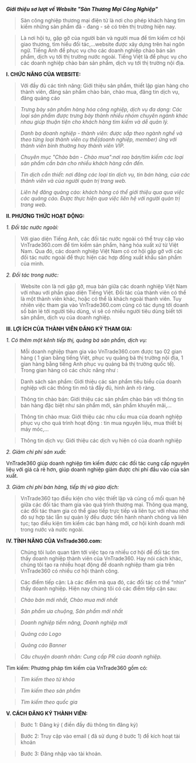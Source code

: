 **_Giới thiệu sơ lượt về Website "Sàn Thương Mại Công Nghiệp"_**

> Sàn công nghiệp thương mại điện tử là nơi cho phép khách hàng tìm kiếm những sản   phẩm đã - đang - sẽ có trên thị trường hiện nay.

> Là nơi hội tụ, gặp gỡ của người bán và người mua để tìm kiếm cơ hội giao thương, tìm hiểu đối tác,…website được xây dựng trên hai ngôn ngữ. Tiếng Anh để phục vụ cho các doanh nghiệp chào bán sản phẩm, dịch vụ tới thị trường nước ngoài. Tiếng Việt là để phục vụ cho các doanh nghiệp chào bán sản phẩm, dịch vụ tới thị trường nội địa.

**I. CHỨC NĂNG CỦA WEBSITE:**

> Với đầy đủ các tính năng: Giới thiệu sản phẩm, thiết lập gian hàng cho thành viên, đăng sản phẩm chào bán, chào mua, đăng tin dịch vụ, đăng quảng cáo

> _Trưng bày sản phẩm hàng hóa công nghiệp, dịch vụ đa dạng: Các loại sản phẩm được trưng bày thành nhiều nhóm chuyên ngành khác nhau giúp thuận tiện cho khách hàng tìm kiếm và dễ quản lý._

> _Danh bạ doanh nghiệp - thành viên: được sắp theo ngành nghề và theo từng loại thành viên cụ thể(doanh nghiệp, member) ứng với thành viên bình thường hay thành viên VIP._

> _Chuyên mục "Chào bán - Chào mua":nơi rao bán/tìm kiếm các loại sản phẩm cần bán cho nhiều khách hàng cần đến._

> _Tin dịch cần thiết: nơi đăng các loại tin dịch vụ, tin bán hàng, của các thành viên và của người quản trị trang web._

> _Liên hệ đăng quảng cáo: khách hàng có thể giới thiệu qua qua việc các quảng cáo. Được thực hiện qua việc liên hệ với người quản trị trang web._

**II. PHƯƠNG THỨC HOẠT ĐỘNG:**

_1.	Đối tác nước ngoài:_

> Với giao diện Tiếng Anh, các đối tác nước ngoài có thể truy cập vào VnTrade360.com để tìm kiếm sản phẩm, hàng hóa xuất xứ từ Việt Nam. Qua đó, các doanh nghiệp Việt Nam có cơ hội gặp gỡ với các đối tác nước ngoài để thực hiện các hợp đồng xuất khẩu sản phẩm của mình.

_2.	Đối tác trong nước:_

> Website còn là nơi gặp gỡ, mua bán giữa các doanh nghiệp Việt Nam với nhau với phần giao diện Tiếng Việt. Đối tác của thành viên có thể là một thành viên khác, hoặc có thể là khách ngoài thanh viên. Tuy nhiên việc tham gia vào VnTrade360.com cũng có tác dụng tới doanh số bán lẻ tới người tiêu dùng, vì sẽ có nhiều người tiêu dùng biết tới sản phẩm, dịch vụ của doanh nghiệp.


**III. LỢI ÍCH CỦA THÀNH VIÊN ĐĂNG KÝ THAM GIA:**

_1.	Có thêm một kênh tiếp thị, quảng bá sản phẩm, dịch vụ:_

> Mỗi doanh nghiệp tham gia vào VnTrade360.com được tạo 02 gian hàng ( 1 gian bằng tiếng Việt, phục vụ quảng bá thị trường nội địa, 1 gian hàng bằng tiếng Anh phục vụ quảng bá thị trường quốc tế). Trong gian hàng có các chức năng như :

> Danh sách sản phẩm: Giới thiệu các sản phẩm tiêu biểu của doanh nghiệp với các thông tin mô tả đầy đủ, hình ảnh rõ ràng.

> Thông tin chào bán: Giới thiệu các sản phẩm chào bán với thông tin bán hàng đặc biệt như sản phẩm mới, sản phẩm khuyến mãi,…

> Thông tin chào mua: Giới thiệu các nhu cầu mua của doanh nghiệp phục vụ cho quá trình hoạt động : tin mua nguyên liệu, mua thiết bị máy móc,…

> Thông tin dịch vụ: Giới thiệu các dịch vụ hiện có của doanh nghiệp

_2.	Giảm chi phí sản xuất:_

VnTrade360 giúp doanh nghiệp tìm kiếm được các đối tác cung cấp nguyên liệu với giá cả rẻ hơn, giúp doanh nghiệp giảm được chi phí đầu vào của sản xuất.

_3.	Giảm chi phí bán hàng, tiếp thị và giao dịch:_

> VnTrade360  tạo điều kiện cho việc thiết lập và củng cố mối quan hệ giữa các đối tác tham gia vào quá trình thương mại. Thông qua mạng, các đối tác tham gia có thể giao tiếp trực tiếp và liên tục với nhau nhờ đó sự hợp tác lẫn sự quản lý đều được tiến hành nhanh chóng và liên tục; tạo điều kiện tìm kiếm các bạn hàng mới, cơ hội kinh doanh mới trong nước và nước ngoài.

**IV. TÍNH NĂNG CỦA VnTrade360.com:**

> Chúng tôi luôn quan tâm tới việc tạo ra nhiều cơ hội để đối tác tìm thấy doanh nghiệp thành viên của VnTrade360. Hay nói cách khác, chúng tôi tạo ra nhiều hoạt động để doanh nghiệp tham gia trên VnTrade360 có nhiều cơ hội thành công.

> Các điểm tiếp cận: Là các điểm mà qua đó, các đối tác có thể “nhìn” thấy doanh nghiệp. Hiện nay chúng tôi có các điểm tiếp cận sau:

> _Chào bán mới nhất, Chào mua mới nhất_

> _Sản phẩm ưa chuộng, Sản phẩm mới nhất_

> _Doanh nghiệp tiềm năng, Doanh nghiệp mới_

> _Quảng cáo Logo_

> _Quảng cáo Banner_

> _Câu chuyện doanh nhân: Cung cấp PR của doanh nghiệp._

Tìm kiếm: Phương pháp tìm kiếm của VnTrade360 gồm có:

> _Tìm kiếm theo từ khóa_

> _Tìm kiếm theo sản phẩm_

> _Tìm kiếm theo quốc gia_


**V. CÁCH ĐĂNG KÝ THÀNH VIÊN:**

> Bước 1: Đăng ký ( điền đầy đủ thông tin đăng ký)

> Bước 2: Truy cập vào email ( đã sử dụng ở bước 1) để kích hoạt tài khoản

> Bước 3: Đăng nhập vào tài khoản.